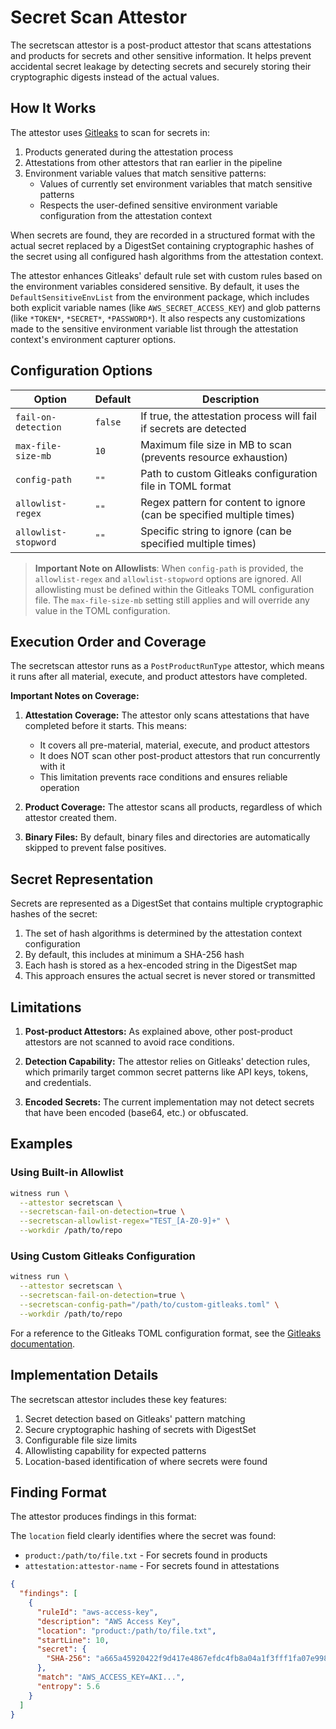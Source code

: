 # Secret Scan Attestor

The secretscan attestor is a post-product attestor that scans attestations and products for secrets and other sensitive information. It helps prevent accidental secret leakage by detecting secrets and securely storing their cryptographic digests instead of the actual values.

## How It Works

The attestor uses [Gitleaks](https://github.com/zricethezav/gitleaks) to scan for secrets in:

1. Products generated during the attestation process
2. Attestations from other attestors that ran earlier in the pipeline
3. Environment variable values that match sensitive patterns:
   - Values of currently set environment variables that match sensitive patterns
   - Respects the user-defined sensitive environment variable configuration from the attestation context

When secrets are found, they are recorded in a structured format with the actual secret replaced by a DigestSet containing cryptographic hashes of the secret using all configured hash algorithms from the attestation context.

The attestor enhances Gitleaks' default rule set with custom rules based on the environment variables considered sensitive. By default, it uses the `DefaultSensitiveEnvList` from the environment package, which includes both explicit variable names (like `AWS_SECRET_ACCESS_KEY`) and glob patterns (like `*TOKEN*`, `*SECRET*`, `*PASSWORD*`). It also respects any customizations made to the sensitive environment variable list through the attestation context's environment capturer options.

## Configuration Options

| Option | Default | Description |
|--------|---------|-------------|
| `fail-on-detection` | `false` | If true, the attestation process will fail if secrets are detected |
| `max-file-size-mb` | `10` | Maximum file size in MB to scan (prevents resource exhaustion) |
| `config-path` | `""` | Path to custom Gitleaks configuration file in TOML format |
| `allowlist-regex` | `""` | Regex pattern for content to ignore (can be specified multiple times) |
| `allowlist-stopword` | `""` | Specific string to ignore (can be specified multiple times) |

> **Important Note on Allowlists**: When `config-path` is provided, the `allowlist-regex` and `allowlist-stopword` options are ignored. All allowlisting must be defined within the Gitleaks TOML configuration file. The `max-file-size-mb` setting still applies and will override any value in the TOML configuration.

## Execution Order and Coverage

The secretscan attestor runs as a `PostProductRunType` attestor, which means it runs after all material, execute, and product attestors have completed.

**Important Notes on Coverage:**

1. **Attestation Coverage:** The attestor only scans attestations that have completed before it starts. This means:
   - It covers all pre-material, material, execute, and product attestors
   - It does NOT scan other post-product attestors that run concurrently with it
   - This limitation prevents race conditions and ensures reliable operation

2. **Product Coverage:** The attestor scans all products, regardless of which attestor created them.

3. **Binary Files:** By default, binary files and directories are automatically skipped to prevent false positives.

## Secret Representation

Secrets are represented as a DigestSet that contains multiple cryptographic hashes of the secret:

1. The set of hash algorithms is determined by the attestation context configuration
2. By default, this includes at minimum a SHA-256 hash
3. Each hash is stored as a hex-encoded string in the DigestSet map
4. This approach ensures the actual secret is never stored or transmitted

## Limitations

1. **Post-product Attestors:** As explained above, other post-product attestors are not scanned to avoid race conditions.

2. **Detection Capability:** The attestor relies on Gitleaks' detection rules, which primarily target common secret patterns like API keys, tokens, and credentials.

3. **Encoded Secrets:** The current implementation may not detect secrets that have been encoded (base64, etc.) or obfuscated.

## Examples

### Using Built-in Allowlist

```sh
witness run \
  --attestor secretscan \
  --secretscan-fail-on-detection=true \
  --secretscan-allowlist-regex="TEST_[A-Z0-9]+" \
  --workdir /path/to/repo
```

### Using Custom Gitleaks Configuration

```sh
witness run \
  --attestor secretscan \
  --secretscan-fail-on-detection=true \
  --secretscan-config-path="/path/to/custom-gitleaks.toml" \
  --workdir /path/to/repo
```

For a reference to the Gitleaks TOML configuration format, see the [Gitleaks documentation](https://github.com/zricethezav/gitleaks/blob/master/README.md).

## Implementation Details

The secretscan attestor includes these key features:

1. Secret detection based on Gitleaks' pattern matching
2. Secure cryptographic hashing of secrets with DigestSet
3. Configurable file size limits
4. Allowlisting capability for expected patterns
5. Location-based identification of where secrets were found

## Finding Format

The attestor produces findings in this format:

The `location` field clearly identifies where the secret was found:
- `product:/path/to/file.txt` - For secrets found in products
- `attestation:attestor-name` - For secrets found in attestations

```json
{
  "findings": [
    {
      "ruleId": "aws-access-key",
      "description": "AWS Access Key",
      "location": "product:/path/to/file.txt",
      "startLine": 10,
      "secret": {
        "SHA-256": "a665a45920422f9d417e4867efdc4fb8a04a1f3fff1fa07e998e86f7f7a27ae3"
      },
      "match": "AWS_ACCESS_KEY=AKI...",
      "entropy": 5.6
    }
  ]
}
```